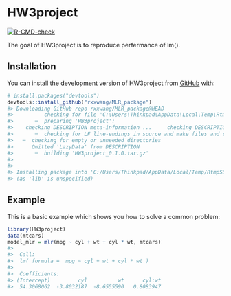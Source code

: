 
<!-- README.md is generated from README.Rmd. Please edit that file -->

# HW3project

<!-- badges: start -->

[![R-CMD-check](https://github.com/rxxwang/MLR_package/actions/workflows/R-CMD-check.yaml/badge.svg)](https://github.com/rxxwang/MLR_package/actions/workflows/R-CMD-check.yaml)
<!-- badges: end -->

The goal of HW3project is to reproduce perfermance of lm().

## Installation

You can install the development version of HW3project from
[GitHub](https://github.com/) with:

``` r
# install.packages("devtools")
devtools::install_github("rxxwang/MLR_package")
#> Downloading GitHub repo rxxwang/MLR_package@HEAD
#>          checking for file 'C:\Users\Thinkpad\AppData\Local\Temp\RtmpIprhfj\remotesb40577c478a\rxxwang-MLR_package-df25a63/DESCRIPTION' ...  ✔  checking for file 'C:\Users\Thinkpad\AppData\Local\Temp\RtmpIprhfj\remotesb40577c478a\rxxwang-MLR_package-df25a63/DESCRIPTION' (377ms)
#>       ─  preparing 'HW3project':
#>    checking DESCRIPTION meta-information ...     checking DESCRIPTION meta-information ...   ✔  checking DESCRIPTION meta-information
#>       ─  checking for LF line-endings in source and make files and shell scripts
#>   ─  checking for empty or unneeded directories
#>      Omitted 'LazyData' from DESCRIPTION
#>       ─  building 'HW3project_0.1.0.tar.gz'
#>      
#> 
#> Installing package into 'C:/Users/Thinkpad/AppData/Local/Temp/RtmpSSvin8/temp_libpath1f783c3f3152'
#> (as 'lib' is unspecified)
```

## Example

This is a basic example which shows you how to solve a common problem:

``` r
library(HW3project)
data(mtcars)
model_mlr = mlr(mpg ~ cyl + wt + cyl * wt, mtcars)
#> 
#>  Call: 
#>  lm( formula =  mpg ~ cyl + wt + cyl * wt ) 
#>  
#>  Coefficients: 
#> (Intercept)         cyl          wt      cyl:wt 
#>  54.3068062  -3.8032187  -8.6555590   0.8083947
```
